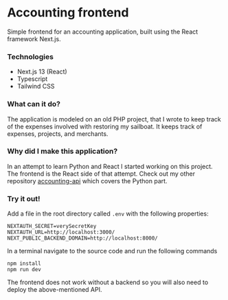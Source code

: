 # Accounting frontend
Simple frontend for an accounting application, built using the React framework Next.js.

### Technologies
- Next.js 13 (React)
- Typescript
- Tailwind CSS

### What can it do?
The application is modeled on an old PHP project, that I wrote to keep track of the expenses involved with restoring my sailboat. It keeps track of expenses, projects, and merchants.

### Why did I make this application?
In an attempt to learn Python and React I started working on this project. The frontend is the React side of that attempt. Check out my other repository [accounting-api](https://github.com/FrederikNorlyk/accounting-api) which covers the Python part.

### Try it out!
Add a file in the root directory called <code>.env</code> with the following properties:
```
NEXTAUTH_SECRET=verySecretKey
NEXTAUTH_URL=http://localhost:3000/
NEXT_PUBLIC_BACKEND_DOMAIN=http://localhost:8000/
```

In a terminal navigate to the source code and run the following commands
```
npm install
npm run dev
```
The frontend does not work without a backend so you will also need to deploy the above-mentioned API.
